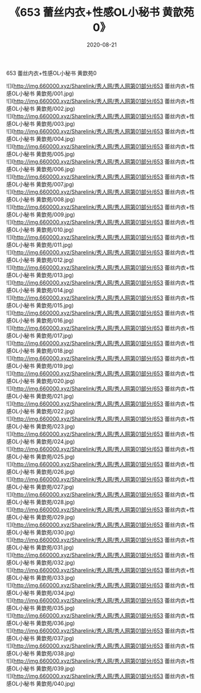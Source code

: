 ﻿---
layout: post
title:  《653 蕾丝内衣+性感OL小秘书 黄歆苑0》
date:   2020-08-21
img: http://img.660000.xyz/Sharelink/秀人网/秀人网第01部分/653 蕾丝内衣+性感OL小秘书 黄歆苑0/000.jpg
categories: [美女, 清纯, 唯美]
---

653 蕾丝内衣+性感OL小秘书 黄歆苑0

  ![](http://img.660000.xyz/Sharelink/秀人网/秀人网第01部分/653 蕾丝内衣+性感OL小秘书 黄歆苑/001.jpg) <br> ![](http://img.660000.xyz/Sharelink/秀人网/秀人网第01部分/653 蕾丝内衣+性感OL小秘书 黄歆苑/002.jpg) <br> ![](http://img.660000.xyz/Sharelink/秀人网/秀人网第01部分/653 蕾丝内衣+性感OL小秘书 黄歆苑/003.jpg) <br> ![](http://img.660000.xyz/Sharelink/秀人网/秀人网第01部分/653 蕾丝内衣+性感OL小秘书 黄歆苑/004.jpg) <br> ![](http://img.660000.xyz/Sharelink/秀人网/秀人网第01部分/653 蕾丝内衣+性感OL小秘书 黄歆苑/005.jpg) <br> ![](http://img.660000.xyz/Sharelink/秀人网/秀人网第01部分/653 蕾丝内衣+性感OL小秘书 黄歆苑/006.jpg) <br> ![](http://img.660000.xyz/Sharelink/秀人网/秀人网第01部分/653 蕾丝内衣+性感OL小秘书 黄歆苑/007.jpg) <br> ![](http://img.660000.xyz/Sharelink/秀人网/秀人网第01部分/653 蕾丝内衣+性感OL小秘书 黄歆苑/008.jpg) <br> ![](http://img.660000.xyz/Sharelink/秀人网/秀人网第01部分/653 蕾丝内衣+性感OL小秘书 黄歆苑/009.jpg) <br> ![](http://img.660000.xyz/Sharelink/秀人网/秀人网第01部分/653 蕾丝内衣+性感OL小秘书 黄歆苑/010.jpg) <br> ![](http://img.660000.xyz/Sharelink/秀人网/秀人网第01部分/653 蕾丝内衣+性感OL小秘书 黄歆苑/011.jpg) <br> ![](http://img.660000.xyz/Sharelink/秀人网/秀人网第01部分/653 蕾丝内衣+性感OL小秘书 黄歆苑/012.jpg) <br> ![](http://img.660000.xyz/Sharelink/秀人网/秀人网第01部分/653 蕾丝内衣+性感OL小秘书 黄歆苑/013.jpg) <br> ![](http://img.660000.xyz/Sharelink/秀人网/秀人网第01部分/653 蕾丝内衣+性感OL小秘书 黄歆苑/014.jpg) <br> ![](http://img.660000.xyz/Sharelink/秀人网/秀人网第01部分/653 蕾丝内衣+性感OL小秘书 黄歆苑/015.jpg) <br> ![](http://img.660000.xyz/Sharelink/秀人网/秀人网第01部分/653 蕾丝内衣+性感OL小秘书 黄歆苑/016.jpg) <br> ![](http://img.660000.xyz/Sharelink/秀人网/秀人网第01部分/653 蕾丝内衣+性感OL小秘书 黄歆苑/017.jpg) <br> ![](http://img.660000.xyz/Sharelink/秀人网/秀人网第01部分/653 蕾丝内衣+性感OL小秘书 黄歆苑/018.jpg) <br> ![](http://img.660000.xyz/Sharelink/秀人网/秀人网第01部分/653 蕾丝内衣+性感OL小秘书 黄歆苑/019.jpg) <br> ![](http://img.660000.xyz/Sharelink/秀人网/秀人网第01部分/653 蕾丝内衣+性感OL小秘书 黄歆苑/020.jpg) <br> ![](http://img.660000.xyz/Sharelink/秀人网/秀人网第01部分/653 蕾丝内衣+性感OL小秘书 黄歆苑/021.jpg) <br> ![](http://img.660000.xyz/Sharelink/秀人网/秀人网第01部分/653 蕾丝内衣+性感OL小秘书 黄歆苑/022.jpg) <br> ![](http://img.660000.xyz/Sharelink/秀人网/秀人网第01部分/653 蕾丝内衣+性感OL小秘书 黄歆苑/023.jpg) <br> ![](http://img.660000.xyz/Sharelink/秀人网/秀人网第01部分/653 蕾丝内衣+性感OL小秘书 黄歆苑/024.jpg) <br> ![](http://img.660000.xyz/Sharelink/秀人网/秀人网第01部分/653 蕾丝内衣+性感OL小秘书 黄歆苑/025.jpg) <br> ![](http://img.660000.xyz/Sharelink/秀人网/秀人网第01部分/653 蕾丝内衣+性感OL小秘书 黄歆苑/026.jpg) <br> ![](http://img.660000.xyz/Sharelink/秀人网/秀人网第01部分/653 蕾丝内衣+性感OL小秘书 黄歆苑/027.jpg) <br> ![](http://img.660000.xyz/Sharelink/秀人网/秀人网第01部分/653 蕾丝内衣+性感OL小秘书 黄歆苑/028.jpg) <br> ![](http://img.660000.xyz/Sharelink/秀人网/秀人网第01部分/653 蕾丝内衣+性感OL小秘书 黄歆苑/029.jpg) <br> ![](http://img.660000.xyz/Sharelink/秀人网/秀人网第01部分/653 蕾丝内衣+性感OL小秘书 黄歆苑/030.jpg) <br> ![](http://img.660000.xyz/Sharelink/秀人网/秀人网第01部分/653 蕾丝内衣+性感OL小秘书 黄歆苑/031.jpg) <br> ![](http://img.660000.xyz/Sharelink/秀人网/秀人网第01部分/653 蕾丝内衣+性感OL小秘书 黄歆苑/032.jpg) <br> ![](http://img.660000.xyz/Sharelink/秀人网/秀人网第01部分/653 蕾丝内衣+性感OL小秘书 黄歆苑/033.jpg) <br> ![](http://img.660000.xyz/Sharelink/秀人网/秀人网第01部分/653 蕾丝内衣+性感OL小秘书 黄歆苑/034.jpg) <br> ![](http://img.660000.xyz/Sharelink/秀人网/秀人网第01部分/653 蕾丝内衣+性感OL小秘书 黄歆苑/035.jpg) <br> ![](http://img.660000.xyz/Sharelink/秀人网/秀人网第01部分/653 蕾丝内衣+性感OL小秘书 黄歆苑/036.jpg) <br> ![](http://img.660000.xyz/Sharelink/秀人网/秀人网第01部分/653 蕾丝内衣+性感OL小秘书 黄歆苑/037.jpg) <br> ![](http://img.660000.xyz/Sharelink/秀人网/秀人网第01部分/653 蕾丝内衣+性感OL小秘书 黄歆苑/038.jpg) <br> ![](http://img.660000.xyz/Sharelink/秀人网/秀人网第01部分/653 蕾丝内衣+性感OL小秘书 黄歆苑/039.jpg) <br> ![](http://img.660000.xyz/Sharelink/秀人网/秀人网第01部分/653 蕾丝内衣+性感OL小秘书 黄歆苑/040.jpg) <br>